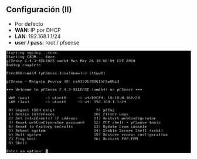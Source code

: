 ## Configuración (II)

- Por defecto
 - **WAN**: IP por DHCP
 - **LAN**: 192.168.1.1/24
 - **user / pass**: root / pfsense

![Configuración 2](./resources/configuracion-1.png)
